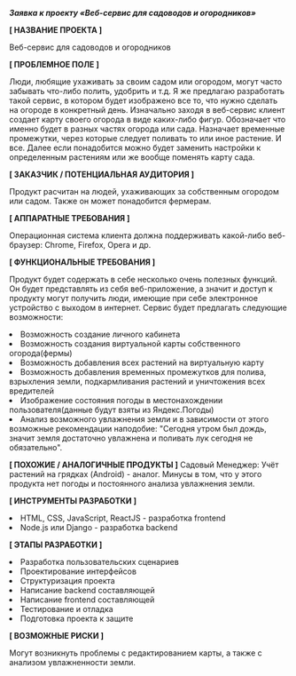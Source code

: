***Заявка к проекту «Веб-сервис для садоводов и огородников»***

**[ НАЗВАНИЕ ПРОЕКТА ]**

Веб-сервис для садоводов и огородников

**[ ПРОБЛЕМНОЕ ПОЛЕ ]**

Люди, любящие ухаживать за своим садом или огородом, могут часто забывать что-либо полить, удобрить и т.д. Я же предлагаю разработать такой сервис, в котором будет изображено все то, что нужно сделать на огороде в конкретный день. Изначально заходя в веб-сервис клиент создает карту своего огорода в виде каких-либо фигур. Обозначает что именно будет в разных частях огорода или сада. Назначает временные промежутки, через которые следует поливать то или иное растение. И все. Далее если понадобится можно будет заменить настройки к определенным растениям или же вообще поменять карту сада.

**[ ЗАКАЗЧИК / ПОТЕНЦИАЛЬНАЯ АУДИТОРИЯ ]**

Продукт расчитан на людей, ухаживающих за собственным огородом или садом. Также он может понадобится фермерам.

**[ АППАРАТНЫЕ ТРЕБОВАНИЯ ]**

Операционная система клиента должна поддерживать какой-либо веб-браузер: Chrome, Firefox, Opera и др.

**[ ФУНКЦИОНАЛЬНЫЕ ТРЕБОВАНИЯ ]**

Продукт будет содержать в себе несколько очень полезных функций. Он будет представлять из себя веб-приложение, а значит и доступ к продукту могут получить люди, имеющие при себе электронное устройство с выходом в интернет.
Сервис будет предлагать следующие возможности:
    <li>Возможность создание личного кабинета
    <li>Возможность создания виртуальной карты собственного огорода(фермы)
    <li>Возможность добавления всех растений на виртуальную карту
    <li>Возможность добавления временных промежутков для полива, взрыхления земли, подкармливания растений и уничтожения всех вредителей
    <li>Изображение состояния погоды в местонахождении пользователя(данные будут взяты из Яндекс.Погоды)
    <li>Анализ возможного увлажнения земли и в зависимости от этого возможные рекомендации наподобие: "Сегодня утром был дождь, значит земля достаточно увлажнена и поливать лук сегодня не обязательно".
    

**[ ПОХОЖИЕ / АНАЛОГИЧНЫЕ ПРОДУКТЫ ]**
    Садовый Менеджер: Учёт растений на грядках (Android) - аналог. Минусы в том, что у этого продукта нет погоды и постоянного анализа увлажнения земли. 

**[ ИНСТРУМЕНТЫ РАЗРАБОТКИ ]**
    <li>HTML, CSS, JavaScript, ReactJS - разработка frontend
    <li>Node.js или Django - разработка backend

**[ ЭТАПЫ РАЗРАБОТКИ ]**
    <li>Разработка пользовательских сценариев
    <li>Проектирование интерфейсов
    <li>Структуризация проекта
    <li>Написание backend составляющей
    <li>Написание frontend составляющей
    <li>Тестирование и отладка
    <li>Подготовка проекта к защите

**[ ВОЗМОЖНЫЕ РИСКИ ]**

Могут возникнуть проблемы с редактированием карты, а также с анализом увлажненности земли.
